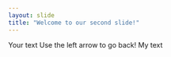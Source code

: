 ```yaml
---
layout: slide
title: "Welcome to our second slide!"
---
```

Your text
Use the left arrow to go back!
My text
